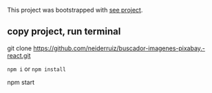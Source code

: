This project was bootstrapped with [see project]( https://neiderruiz.github.io/buscador-imagenes-pixabay.-react/).

## copy project, run terminal

git clone https://github.com/neiderruiz/buscador-imagenes-pixabay.-react.git

`npm i` or `npm install`

npm start




